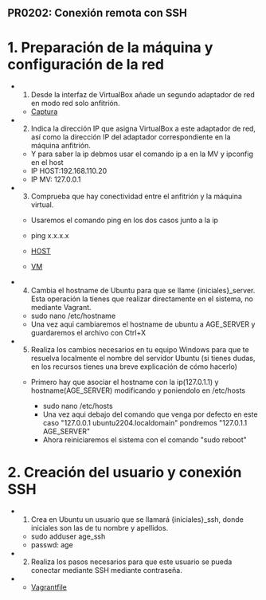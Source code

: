 ## PR0202: Conexión remota con SSH

# 1. Preparación de la máquina y configuración de la red

- 1. Desde la interfaz de VirtualBox añade un segundo adaptador de red en modo red solo anfitrión.

    - [Captura](./RED.png)

- 2. Indica la dirección IP que asigna VirtualBox a este adaptador de red, así como la dirección IP del adaptador correspondiente en la máquina anfitrión.
    
    - Y para saber la ip debmos usar el comando ip a en la MV y ipconfig en el host 
    - IP HOST:192.168.110.20
    - IP MV: 127.0.0.1

- 3. Comprueba que hay conectividad entre el anfitrión y la máquina virtual.
    
    - Usaremos el comando ping en los dos casos junto a la ip
    - ping x.x.x.x

    - [HOST](./HOST.png)
    - [VM](./MV.png) 

- 4. Cambia el hostname de Ubuntu para que se llame {iniciales}_server. Esta operación la tienes que realizar directamente en el sistema, no mediante Vagrant.

    - sudo nano /etc/hostname
    - Una vez aqui cambiaremos el hostname de ubuntu a AGE_SERVER y guardaremos el archivo con Ctrl+X

- 5. Realiza los cambios necesarios en tu equipo Windows para que te resuelva localmente el nombre del servidor Ubuntu (si tienes dudas, en los recursos tienes una breve explicación de cómo hacerlo)
  
    - Primero hay que asociar el hostname con la ip(127.0.1.1) y hostname(AGE_SERVER) modificando y poniendolo en /etc/hosts

      - sudo nano /etc/hosts
      - Una vez aqui debajo del comando que venga por defecto en este caso "127.0.0.1 ubuntu2204.localdomain" pondremos "127.0.1.1 AGE_SERVER" 
      - Ahora reiniciaremos el sistema con el comando "sudo reboot"

# 2. Creación del usuario y conexión SSH

- 1. Crea en Ubuntu un usuario que se llamará {iniciales}_ssh, donde iniciales son las de tu nombre y apellidos.
  
    - sudo adduser age_ssh 
    - passwd: age
  
- 2. Realiza los pasos necesarios para que este usuario se pueda conectar mediante SSH mediante contraseña.

- - [Vagrantfile](./Vagrantfile)
